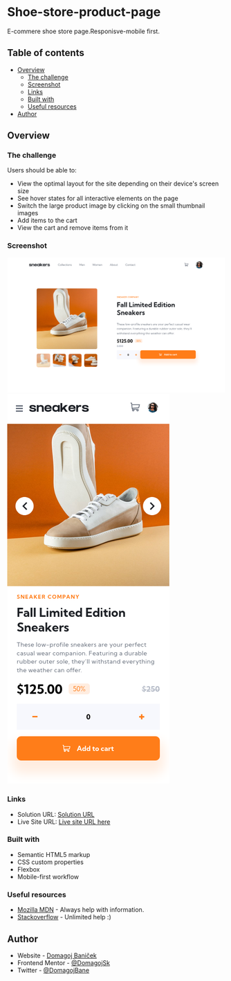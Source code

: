 # Shoe-store-product-page
E-commere shoe store page.Responisve-mobile first.


## Table of contents

- [Overview](#overview)
  - [The challenge](#the-challenge)
  - [Screenshot](#screenshot)
  - [Links](#links)
  - [Built with](#built-with)
  - [Useful resources](#useful-resources)
- [Author](#author)

## Overview

### The challenge

Users should be able to:

- View the optimal layout for the site depending on their device's screen size
- See hover states for all interactive elements on the page
- Switch the large product image by clicking on the small thumbnail images
- Add items to the cart
- View the cart and remove items from it

### Screenshot

![](./desktop-img.png)
![](./mobile-img.png)


### Links

- Solution URL: [Solution URL](https://www.frontendmentor.io/solutions/responsive-mobile-first-page-using-sass-1Sptk0nHVz)
- Live Site URL: [Live site URL here](https://shoe-store-e-commerce.netlify.app/)

### Built with

- Semantic HTML5 markup
- CSS custom properties
- Flexbox
- Mobile-first workflow

### Useful resources

- [Mozilla MDN](https://developer.mozilla.org/en-US/) - Always help with information.
- [Stackoverflow](https://stackoverflow.com/) - Unlimited help :)

## Author

- Website - [Domagoj Baniček](https://github.com/Domagojsk)
- Frontend Mentor - [@DomagojSk](https://www.frontendmentor.io/profile/DomagojSk)
- Twitter - [@DomagojBane](https://www.twitter.com/DomagojBane)
